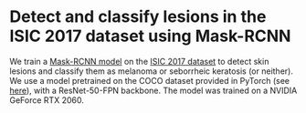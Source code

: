 # Detect and classify lesions in the ISIC 2017 dataset using Mask-RCNN
We train a [Mask-RCNN model]() on the [ISIC 2017 dataset](https://challenge.isic-archive.com/data/#2017) to detect skin lesions and classify them as melanoma or seborrheic keratosis (or neither). We use a model pretrained on the COCO dataset provided in PyTorch (see [here](https://pytorch.org/vision/main/models/mask_rcnn.html)), with a ResNet-50-FPN backbone. The model was trained on a NVIDIA GeForce RTX 2060.

